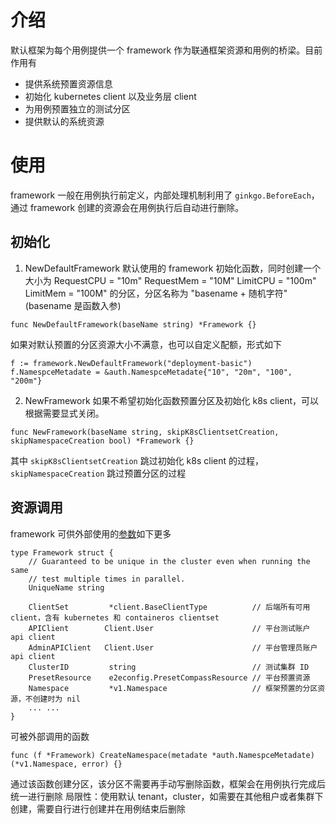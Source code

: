 # 介绍
默认框架为每个用例提供一个 framework 作为联通框架资源和用例的桥梁。目前作用有
* 提供系统预置资源信息
* 初始化 kubernetes client 以及业务层 client
* 为用例预置独立的测试分区
* 提供默认的系统资源

# 使用
framework 一般在用例执行前定义，内部处理机制利用了 `ginkgo.BeforeEach`，通过 framework 创建的资源会在用例执行后自动进行删除。

## 初始化
1. NewDefaultFramework
默认使用的 framework 初始化函数，同时创建一个大小为 RequestCPU = "10m" RequestMem = "10M" LimitCPU = "100m" LimitMem = "100M" 的分区，分区名称为 "basename + 随机字符" (basename 是函数入参)
```
func NewDefaultFramework(baseName string) *Framework {}
```
如果对默认预置的分区资源大小不满意，也可以自定义配额，形式如下
```
f := framework.NewDefaultFramework("deployment-basic")
f.NamespceMetadate = &auth.NamespceMetadate{"10", "20m", "100", "200m"}
```

2. NewFramework
如果不希望初始化函数预置分区及初始化 k8s client，可以根据需要显式关闭。
```
func NewFramework(baseName string, skipK8sClientsetCreation, skipNamespaceCreation bool) *Framework {}
```
其中 `skipK8sClientsetCreation` 跳过初始化 k8s client 的过程，`skipNamespaceCreation` 跳过预置分区的过程
## 资源调用
framework 可供外部使用的[参数](https://github.com/caicloud/zeus/blob/master/framework/framework.go#L23)如下更多

```
type Framework struct {
	// Guaranteed to be unique in the cluster even when running the same
	// test multiple times in parallel.
	UniqueName string

	ClientSet         *client.BaseClientType          // 后端所有可用 client，含有 kubernetes 和 containeros clientset
	APIClient        Client.User                      // 平台测试账户 api client
	AdminAPIClient   Client.User                      // 平台管理员账户 api client
	ClusterID         string                          // 测试集群 ID
	PresetResource    e2econfig.PresetCompassResource // 平台预置资源
	Namespace         *v1.Namespace                   // 框架预置的分区资源，不创建时为 nil
    ... ...
}
```

可被外部调用的函数
```
func (f *Framework) CreateNamespace(metadate *auth.NamespceMetadate) (*v1.Namespace, error) {}
```
通过该函数创建分区，该分区不需要再手动写删除函数，框架会在用例执行完成后统一进行删除
局限性：使用默认 tenant，cluster，如需要在其他租户或者集群下创建，需要自行进行创建并在用例结束后删除
